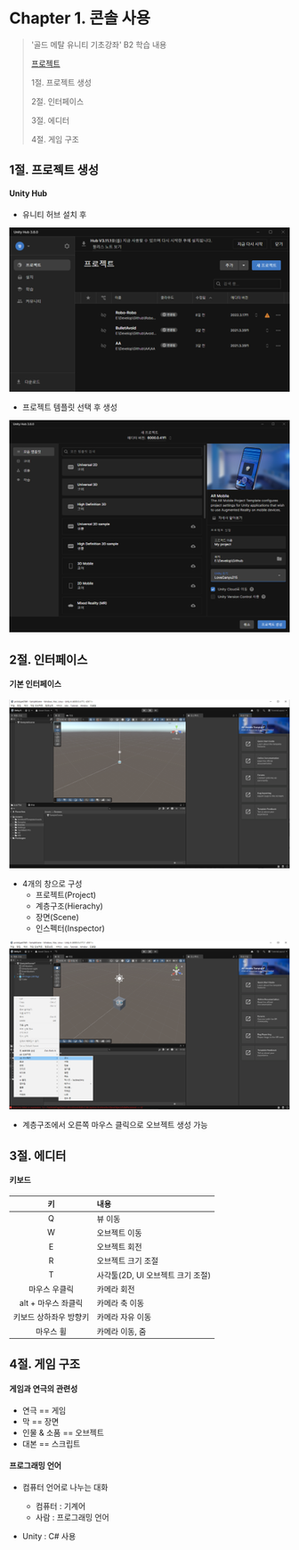 # Chapter 1. 콘솔 사용

> '골드 메탈 유니티 기초강좌' B2 학습 내용
>
> [프로젝트](https://github.com/BangYunseo/)
> 
> 1절. 프로젝트 생성
>
> 2절. 인터페이스
>
> 3절. 에디터
>
> 4절. 게임 구조


## 1절. 프로젝트 생성

#### Unity Hub

- 유니티 허브 설치 후

![ch00-01-UnityHub](https://github.com/BangYunseo/TIL/blob/main/GameEngine/Unity/Image/ch00/ch00-01-UnityHub.PNG)

- 프로젝트 템플릿 선택 후 생성

![ch00-02-myProject](https://github.com/BangYunseo/TIL/blob/main/GameEngine/Unity/Image/ch00/ch00-02-myProject.PNG)

## 2절. 인터페이스 

#### 기본 인터페이스

![ch00-03-projectInterface](https://github.com/BangYunseo/TIL/blob/main/GameEngine/Unity/Image/ch00/ch00-03-projectInterface.PNG)

- 4개의 창으로 구성
    - 프로젝트(Project)
    - 계층구조(Hierachy)
    - 장면(Scene)
    - 인스펙터(Inspector)

![ch00-04-projectObject](https://github.com/BangYunseo/TIL/blob/main/GameEngine/Unity/Image/ch00/ch00-04-projectObject.PNG)

- 계층구조에서 오른쪽 마우스 클릭으로 오브젝트 생성 가능

## 3절. 에디터
#### 키보드

|키|내용|
|:---:|:---|
|Q|뷰 이동|
|W|오브젝트 이동|
|E|오브젝트 회전|
|R|오브젝트 크기 조절|
|T|사각툴(2D, UI 오브젝트 크기 조절)|
|마우스 우클릭|카메라 회전|
|alt + 마우스 좌클릭|카메라 축 이동|
|키보드 상하좌우 방향키|카메라 자유 이동|
|마우스 휠|카메라 이동, 줌|


## 4절. 게임 구조
#### 게임과 연극의 관련성

- 연극 == 게임
- 막 == 장면
- 인물 & 소품 == 오브젝트
- 대본 == 스크립트

#### 프로그래밍 언어

- 컴퓨터 언어로 나누는 대화

    - 컴퓨터 : 기계어
    - 사람 : 프로그래밍 언어

- Unity : C# 사용